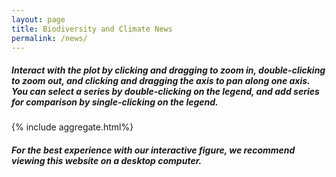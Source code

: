 ```yaml
---
layout: page
title: Biodiversity and Climate News
permalink: /news/
---
```


<div class="desktop-only">
<h5>
Interact with the plot by clicking and dragging to zoom in, double-clicking to zoom out, and clicking and dragging the axis to pan along one axis. You can select a series by double-clicking on the legend, and add series for comparison by single-clicking on the legend.
</h5>
    {% include aggregate.html%}
</div>

<div class="mobile-only">
<h5>
For the best experience with our interactive figure, we recommend viewing this website on a desktop computer.
</h5>

</div>
